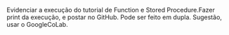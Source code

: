 Evidenciar a execução do tutorial de Function e Stored Procedure.Fazer print da execução, e postar no GitHub.
Pode ser feito em dupla.
Sugestão, usar o GoogleCoLab. 
